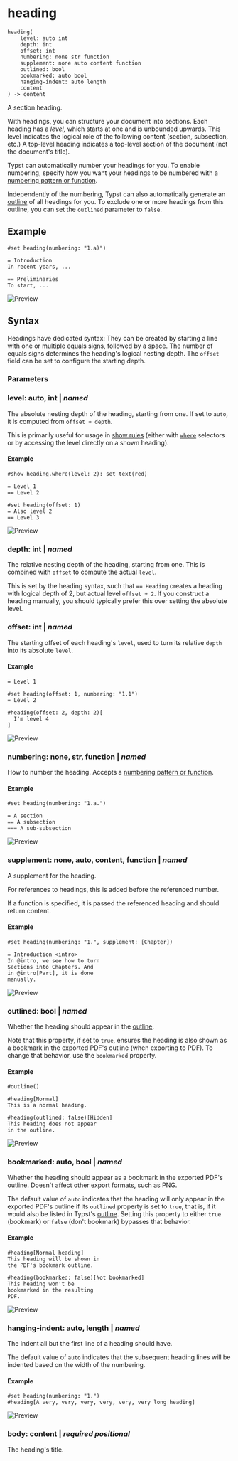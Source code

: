 
# heading

```
heading(
    level: auto int
    depth: int
    offset: int
    numbering: none str function
    supplement: none auto content function
    outlined: bool
    bookmarked: auto bool
    hanging-indent: auto length
    content
) -> content
```
A section heading.

With headings, you can structure your document into sections. Each
heading has a *level,* which starts at one and is unbounded upwards.
This level indicates the logical role of the following content (section,
subsection, etc.) A top-level heading indicates a top-level section of
the document (not the document's title).

Typst can automatically number your headings for you. To enable
numbering, specify how you want your headings to be numbered with a
[numbering pattern or function](/reference/model/numbering/).

Independently of the numbering, Typst can also automatically generate an
[outline](/reference/model/outline/ "outline") of all headings for you.
To exclude one or more headings from this outline, you can set the
`outlined` parameter to <span class="typ-key">`false`</span>.

## Example

<div class="previewed-code">

    #set heading(numbering: "1.a)")

    = Introduction
    In recent years, ...

    == Preliminaries
    To start, ...

<div class="preview">

![Preview](/assets/3da8ed6c330c3767836190a4021f5927.png)

</div>

</div>

## Syntax

Headings have dedicated syntax: They can be created by starting a line
with one or multiple equals signs, followed by a space. The number of
equals signs determines the heading's logical nesting depth. The
`offset` field can be set to configure the starting depth.


### Parameters


### level: auto, int | _named_

The absolute nesting depth of the heading, starting from one. If set to
<span class="typ-key">`auto`</span>, it is computed from
`offset `<span class="typ-op">`+`</span>` depth`.

This is primarily useful for usage in [show
rules](/reference/styling/#show-rules) (either with
[`where`](/reference/foundations/function/#definitions-where) selectors
or by accessing the level directly on a shown heading).


#### Example

<div class="previewed-code">

    #show heading.where(level: 2): set text(red)

    = Level 1
    == Level 2

    #set heading(offset: 1)
    = Also level 2
    == Level 3

<div class="preview">

![Preview](/assets/fe90e6f8fd396e0fe319b97dbaf1a394.png)

</div>

</div>


### depth: int | _named_

The relative nesting depth of the heading, starting from one. This is
combined with `offset` to compute the actual `level`.

This is set by the heading syntax, such that
<span class="typ-heading">`== Heading`</span> creates a heading with
logical depth of 2, but actual level
`offset `<span class="typ-op">`+`</span>` `<span class="typ-num">`2`</span>.
If you construct a heading manually, you should typically prefer this
over setting the absolute level.


### offset: int | _named_

The starting offset of each heading's `level`, used to turn its relative
`depth` into its absolute `level`.


#### Example

<div class="previewed-code">

    = Level 1

    #set heading(offset: 1, numbering: "1.1")
    = Level 2

    #heading(offset: 2, depth: 2)[
      I'm level 4
    ]

<div class="preview">

![Preview](/assets/84ab568a4e7e1f030c7a3a8ec0354a2c.png)

</div>

</div>


### numbering: none, str, function | _named_

How to number the heading. Accepts a [numbering pattern or
function](/reference/model/numbering/).


#### Example

<div class="previewed-code">

    #set heading(numbering: "1.a.")

    = A section
    == A subsection
    === A sub-subsection

<div class="preview">

![Preview](/assets/76d21794ff33145e127cdaac70f78b6c.png)

</div>

</div>


### supplement: none, auto, content, function | _named_

A supplement for the heading.

For references to headings, this is added before the referenced number.

If a function is specified, it is passed the referenced heading and
should return content.


#### Example

<div class="previewed-code">

    #set heading(numbering: "1.", supplement: [Chapter])

    = Introduction <intro>
    In @intro, we see how to turn
    Sections into Chapters. And
    in @intro[Part], it is done
    manually.

<div class="preview">

![Preview](/assets/3993144e7996642b7d2f45d44c369199.png)

</div>

</div>


### outlined: bool | _named_

Whether the heading should appear in the
[outline](/reference/model/outline/ "outline").

Note that this property, if set to <span class="typ-key">`true`</span>,
ensures the heading is also shown as a bookmark in the exported PDF's
outline (when exporting to PDF). To change that behavior, use the
`bookmarked` property.


#### Example

<div class="previewed-code">

    #outline()

    #heading[Normal]
    This is a normal heading.

    #heading(outlined: false)[Hidden]
    This heading does not appear
    in the outline.

<div class="preview">

![Preview](/assets/ab747af34dccbfd0fc8693f1e700f84e.png)

</div>

</div>


### bookmarked: auto, bool | _named_

Whether the heading should appear as a bookmark in the exported PDF's
outline. Doesn't affect other export formats, such as PNG.

The default value of <span class="typ-key">`auto`</span> indicates that
the heading will only appear in the exported PDF's outline if its
`outlined` property is set to <span class="typ-key">`true`</span>, that
is, if it would also be listed in Typst's
[outline](/reference/model/outline/ "outline"). Setting this property to
either <span class="typ-key">`true`</span> (bookmark) or
<span class="typ-key">`false`</span> (don't bookmark) bypasses that
behavior.


#### Example

<div class="previewed-code">

    #heading[Normal heading]
    This heading will be shown in
    the PDF's bookmark outline.

    #heading(bookmarked: false)[Not bookmarked]
    This heading won't be
    bookmarked in the resulting
    PDF.

<div class="preview">

![Preview](/assets/fd4bcc50364eb53747e22f371da7368b.png)

</div>

</div>


### hanging-indent: auto, length | _named_

The indent all but the first line of a heading should have.

The default value of <span class="typ-key">`auto`</span> indicates that
the subsequent heading lines will be indented based on the width of the
numbering.


#### Example

<div class="previewed-code">

    #set heading(numbering: "1.")
    #heading[A very, very, very, very, very, very long heading]

<div class="preview">

![Preview](/assets/df90e0df8906fbbae0d7e445a7c15a22.png)

</div>

</div>


### body: content | _required_ _positional_

The heading's title.

